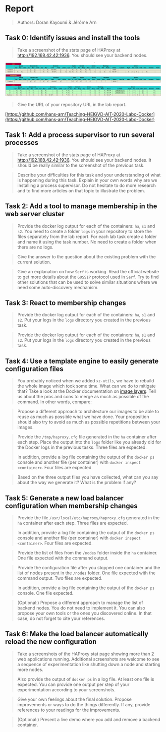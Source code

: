 # Report 

> Authors: Doran Kayoumi & Jérôme Arn

## Task 0: Identify issues and install the tools

> Take a screenshot of the stats page of HAProxy at http://192.168.42.42:1936. You should see your backend nodes.

![](doc/task0/haproxy_stats.png)

> Give the URL of your repository URL in the lab report.

[https://github.com/hans-arn/Teaching-HEIGVD-AIT-2020-Labo-Docker](https://github.com/hans-arn/Teaching-HEIGVD-AIT-2020-Labo-Docker)

## Task 1: Add a process supervisor to run several processes

> Take a screenshot of the stats page of HAProxy at http://192.168.42.42:1936. You should see your backend nodes. It should be really similar to the screenshot of the previous task.



> Describe your difficulties for this task and your understanding of what is happening during this task. Explain in your own words why are we installing a process supervisor. Do not hesitate to do more research and to find more articles on that topic to illustrate the problem.



## Task 2: Add a tool to manage membership in the web server cluster

> Provide the docker log output for each of the containers: `ha`, `s1` and `s2`. You need to create a folder `logs` in your repository to store the files separately from the lab report. For each lab task create a folder and name it using the task number. No need to create a folder when there are no logs.



> Give the answer to the question about the existing problem with the current solution.



> Give an explanation on how `Serf` is working. Read the official website to get more details about the `GOSSIP` protocol used in `Serf`. Try to find other solutions that can be used to solve similar situations where we need some auto-discovery mechanism.





## Task 3: React to membership changes

> Provide the docker log output for each of the containers:  `ha`, `s1` and `s2`. Put your logs in the `logs` directory you created in the previous task.



> Provide the docker log output for each of the containers:  `ha`, `s1` and `s2`. Put your logs in the `logs` directory you created in the previous task.



## Task 4: Use a template engine to easily generate configuration files

> You probably noticed when we added `xz-utils`, we have to rebuild the whole image which took some time. What can we do to mitigate that? Take a look at the Docker documentation on [image layers](https://docs.docker.com/engine/userguide/storagedriver/imagesandcontainers/#images-and-layers). Tell us about the pros and cons to merge as much as possible of the command. In other words, compare:



> Propose a different approach to architecture our images to be able to reuse as much as possible what we have done. Your proposition should also try to avoid as much as possible repetitions between your images.



> Provide the `/tmp/haproxy.cfg` file generated in the `ha` container after each step.  Place the output into the `logs` folder like you already did for the Docker logs in the previous tasks. Three files are expected.
>
> In addition, provide a log file containing the output of the `docker ps` console and another file (per container) with `docker inspect <container>`. Four files are expected.



> Based on the three output files you have collected, what can you say about the way we generate it? What is the problem if any?





## Task 5: Generate a new load balancer configuration when membership changes

> Provide the file `/usr/local/etc/haproxy/haproxy.cfg` generated in the `ha` container after each step. Three files are expected.
>
> In addition, provide a log file containing the output of the `docker ps` console and another file (per container) with `docker inspect <container>`. Four files are expected.



> Provide the list of files from the `/nodes` folder inside the `ha` container. One file expected with the command output.



> Provide the configuration file after you stopped one container and the list of nodes present in the `/nodes` folder. One file expected with the command output. Two files are expected.
>
> In addition, provide a log file containing the output of the `docker ps` console. One file expected.



> (Optional:) Propose a different approach to manage the list of backend nodes. You do not need to implement it. You can also propose your own tools or the ones you discovered online. In that case, do not forget to cite your references.



## Task 6: Make the load balancer automatically reload the new configuration

> Take a screenshots of the HAProxy stat page showing more than 2 web applications running. Additional screenshots are welcome to see a sequence of experimentation like shutting down a node and starting more nodes.
>
> Also provide the output of `docker ps` in a log file. At least one file is expected. You can provide one output per step of your experimentation according to your screenshots.



> Give your own feelings about the final solution. Propose improvements or ways to do the things differently. If any, provide references to your readings for the improvements.



> (Optional:) Present a live demo where you add and remove a backend container.
